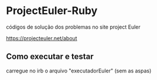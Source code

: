 # ProjectEuler-Ruby
códigos de solução dos problemas no site project Euler

  https://projecteuler.net/about

## Como executar e testar
carregue no irb o arquivo "executadorEuler" (sem as aspas)
